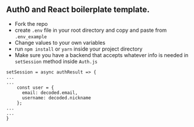 ## Auth0 and React boilerplate template.

- Fork the repo
- create `.env` file in your root directory and copy and paste from `.env_example`
- Change values to your own variables
- run `npm install` or `yarn` inside your project directory
- Make sure you have a backend that accepts whatever info is needed in `setSession` method inside `Auth.js`

```
setSession = async authResult => {
...
...
    const user = {
      email: decoded.email,
      username: decoded.nickname
    };
...
...
}
```
